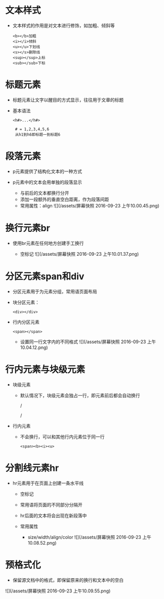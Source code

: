 # 文本样式

* 文本样式的作用是对文本进行修饰，如加粗、倾斜等

  ```
  <b></b>加粗
  <i></i>倾斜
  <u></u>下划线
  <s></s>删除线
  <sup></sup>上标
  <sub></sub>下标
  ```


# 标题元素

* 标题元素让文字以醒目的方式显示，往往用于文章的标题

* 基本语法

  ```
  <h#>...</h#>

   # = 1,2,3,4,5,6
   从h1到h6即标题一到标题6
  ```


# 段落元素

* p元素提供了结构化文本的一种方式
* p元素中的文本会用单独的段落显示

  * 与前后的文本都换行分开
  * 添加一段额外的垂直空白距离，作为段落间距
  * 常用属性：align
    ![](/assets/屏幕快照 2016-09-23 上午10.00.45.png)


# 换行元素br

* 使用br元素在任何地方创建手工换行

  * 空标记
    ![](/assets/屏幕快照 2016-09-23 上午10.01.37.png)


# 分区元素span和div

* 分区元素用于为元素分组，常用语页面布局

* 块分区元素：

  ```
  <div></div>
  ```

* 行内分区元素

  ```
  <span></span>
  ```

  * 设置同一行文字内的不同格式
    ![](/assets/屏幕快照 2016-09-23 上午10.04.12.png)

# 行内元素与块级元素

 - 块级元素

   - 默认情况下，块级元素会独占一行，即元素前后都会自动换行
         <p>/<div>/<hn>

 - 行内元素

   - 不会换行，可以和其他行内元素位于同一行

         <span><b><i><u>

# 分割线元素hr

 - hr元素用于在页面上创建一条水平线
   - 空标记
   - 常用语将页面的不同部分分隔开
   - hr后面的文本将会出现在新段落中

   - 常用属性

       - size/width/align/color
![](/assets/屏幕快照 2016-09-23 上午10.08.52.png)

# 预格式化

 - 保留源文档中的格式，即保留原来的换行和文本中的空白

  ![](/assets/屏幕快照 2016-09-23 上午10.09.55.png)